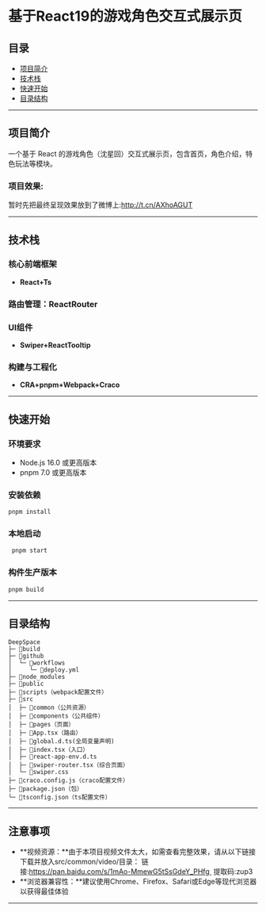 # 基于React19的游戏角色交互式展示页
## 目录
- [项目简介](#项目简介)
- [技术栈](#技术栈)
- [快速开始](#快速开始)
- [目录结构](#目录结构)
------------------------------------
## 项目简介
一个基于 React 的游戏角色（沈星回）交互式展示页，包含首页，角色介绍，特色玩法等模块。
### 项目效果:
暂时先把最终呈现效果放到了微博上:http://t.cn/AXhoAGUT

----------------------------------------------
## 技术栈
### 核心前端框架
- **React+Ts**
### 路由管理：ReactRouter
### UI组件
- **Swiper+ReactTooltip**
### 构建与工程化
- **CRA+pnpm+Webpack+Craco**
--------------------------------------
## 快速开始
### 环境要求
- Node.js 16.0 或更高版本
- pnpm 7.0 或更高版本
### 安装依赖
```bash
pnpm install
``` 
### 本地启动
```bash
 pnpm start
 ```
 ### 构件生产版本
 ```bash
 pnpm build
 ```
--------------------------------------
## 目录结构
```
DeepSpace
├─ 📁build
├─ 📁github
│  └─ 📁workflows
│     └─ 📄deploy.yml
├─ 📁node_modules
├─ 📁public
├─ 📁scripts（webpack配置文件）
├─ 📁src
│  ├─ 📁common（公共资源）
│  ├─ 📁components（公共组件）
│  ├─ 📁pages（页面）
│  ├─ 📄App.tsx（路由）
│  ├─ 📄global.d.ts(全局变量声明)
│  ├─ 📄index.tsx（入口）
│  ├─ 📄react-app-env.d.ts
│  ├─ 📄swiper-router.tsx（综合页面）
│  └─ 📄swiper.css
├─ 📄craco.config.js（craco配置文件）
├─ 📄package.json（包）
└─ 📄tsconfig.json（ts配置文件）
```
------------------------------------------
## 注意事项
- **视频资源：**由于本项目视频文件太大，如需查看完整效果，请从以下链接下载并放入src/common/video/目录：
链接:https://pan.baidu.com/s/1mAo-MmewG5tSsGdeY_PHfg 
提取码:zup3
- **浏览器兼容性：**建议使用Chrome、Firefox、Safari或Edge等现代浏览器以获得最佳体验
-------------------------